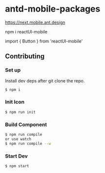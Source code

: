 # antd-mobile-packages

https://next.mobile.ant.design

npm i reactUI-mobile

import { Button } from 'reactUI-mobile'

## Contributing

### Set up

Install dev deps after git clone the repo.

```bash
$ npm i
```

### Init Icon

```bash
$ npm run init
```

### Build Component

```bash
$ npm run compile
or use watch
$ npm run compile --w
```

### Start Dev

```bash
$ npm start
```
